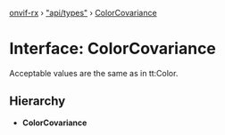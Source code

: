 [onvif-rx](../README.md) › ["api/types"](../modules/_api_types_.md) › [ColorCovariance](_api_types_.colorcovariance.md)

# Interface: ColorCovariance

Acceptable values are the same as in tt:Color.

## Hierarchy

* **ColorCovariance**
